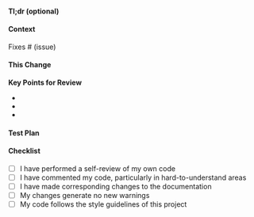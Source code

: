 #### Tl;dr (optional)
<!-- 1-liner if the context of the change is too long. -->

#### Context
<!-- Please include relevant motivation and context on why this change is needed. Link to relevant design docs, discussions or issues. -->

Fixes # (issue)

#### This Change
<!-- Explain what this change does and list specific details to highlight for review. -->

**Key Points for Review**  
- <highlight1>
- <highlight2>
- <highlight3>


#### Test Plan
<!-- Go over how you tested this. Your test plan should be more thorough the riskier the change is. Lint, test, double-check the diff, don’t be that person who breaks main. -->

#### Checklist

- [ ] I have performed a self-review of my own code
- [ ] I have commented my code, particularly in hard-to-understand areas
- [ ] I have made corresponding changes to the documentation
- [ ] My changes generate no new warnings
- [ ] My code follows the style guidelines of this project